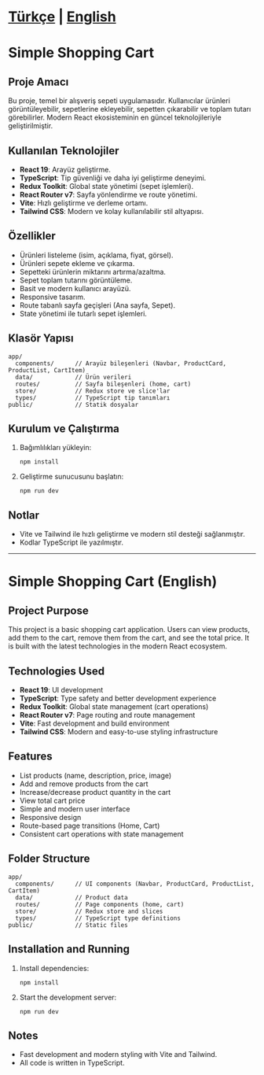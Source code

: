 # [Türkçe](#tr) | [English](#en)

# <a name="tr"></a>Simple Shopping Cart

## Proje Amacı

Bu proje, temel bir alışveriş sepeti uygulamasıdır. Kullanıcılar ürünleri görüntüleyebilir, sepetlerine ekleyebilir, sepetten çıkarabilir ve toplam tutarı görebilirler. Modern React ekosisteminin en güncel teknolojileriyle geliştirilmiştir.

## Kullanılan Teknolojiler

- **React 19**: Arayüz geliştirme.
- **TypeScript**: Tip güvenliği ve daha iyi geliştirme deneyimi.
- **Redux Toolkit**: Global state yönetimi (sepet işlemleri).
- **React Router v7**: Sayfa yönlendirme ve route yönetimi.
- **Vite**: Hızlı geliştirme ve derleme ortamı.
- **Tailwind CSS**: Modern ve kolay kullanılabilir stil altyapısı.

## Özellikler

- Ürünleri listeleme (isim, açıklama, fiyat, görsel).
- Ürünleri sepete ekleme ve çıkarma.
- Sepetteki ürünlerin miktarını artırma/azaltma.
- Sepet toplam tutarını görüntüleme.
- Basit ve modern kullanıcı arayüzü.
- Responsive tasarım.
- Route tabanlı sayfa geçişleri (Ana sayfa, Sepet).
- State yönetimi ile tutarlı sepet işlemleri.

## Klasör Yapısı

```
app/
  components/      // Arayüz bileşenleri (Navbar, ProductCard, ProductList, CartItem)
  data/            // Ürün verileri
  routes/          // Sayfa bileşenleri (home, cart)
  store/           // Redux store ve slice'lar
  types/           // TypeScript tip tanımları
public/            // Statik dosyalar
```

## Kurulum ve Çalıştırma

1. Bağımlılıkları yükleyin:
   ```
   npm install
   ```
2. Geliştirme sunucusunu başlatın:
   ```
   npm run dev
   ```

## Notlar

- Vite ve Tailwind ile hızlı geliştirme ve modern stil desteği sağlanmıştır.
- Kodlar TypeScript ile yazılmıştır.

---

# <a name="en"></a>Simple Shopping Cart (English)

## Project Purpose

This project is a basic shopping cart application. Users can view products, add them to the cart, remove them from the cart, and see the total price. It is built with the latest technologies in the modern React ecosystem.

## Technologies Used

- **React 19**: UI development
- **TypeScript**: Type safety and better development experience
- **Redux Toolkit**: Global state management (cart operations)
- **React Router v7**: Page routing and route management
- **Vite**: Fast development and build environment
- **Tailwind CSS**: Modern and easy-to-use styling infrastructure

## Features

- List products (name, description, price, image)
- Add and remove products from the cart
- Increase/decrease product quantity in the cart
- View total cart price
- Simple and modern user interface
- Responsive design
- Route-based page transitions (Home, Cart)
- Consistent cart operations with state management

## Folder Structure

```
app/
  components/      // UI components (Navbar, ProductCard, ProductList, CartItem)
  data/            // Product data
  routes/          // Page components (home, cart)
  store/           // Redux store and slices
  types/           // TypeScript type definitions
public/            // Static files
```

## Installation and Running

1. Install dependencies:
   ```
   npm install
   ```
2. Start the development server:
   ```
   npm run dev
   ```

## Notes

- Fast development and modern styling with Vite and Tailwind.
- All code is written in TypeScript.